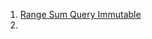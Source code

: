 1. [Range Sum Query Immutable](https://leetcode.com/problems/range-sum-query-immutable/description/)
2. 
